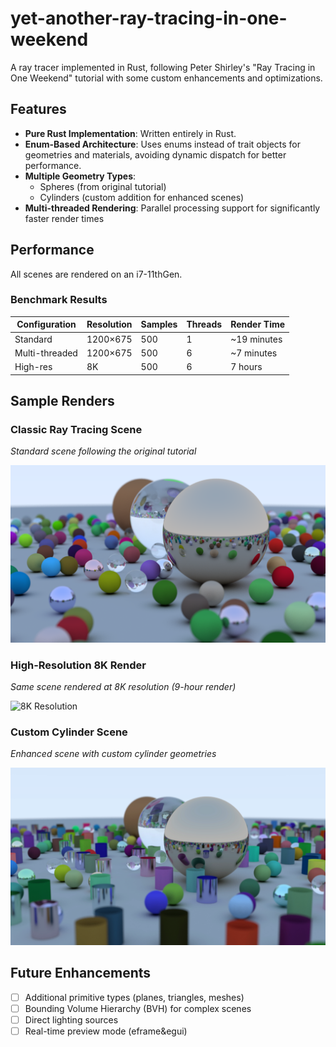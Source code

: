 # yet-another-ray-tracing-in-one-weekend
A ray tracer implemented in Rust, following Peter Shirley's "Ray Tracing in One Weekend" tutorial with some custom enhancements and optimizations.

## Features

- **Pure Rust Implementation**: Written entirely in Rust.
- **Enum-Based Architecture**: Uses enums instead of trait objects for geometries and materials, avoiding dynamic dispatch for better performance.
- **Multiple Geometry Types**: 
  - Spheres (from original tutorial)
  - Cylinders (custom addition for enhanced scenes)
- **Multi-threaded Rendering**: Parallel processing support for significantly faster render times

## Performance
All scenes are rendered on an i7-11thGen.
### Benchmark Results

| Configuration | Resolution | Samples | Threads | Render Time |
|---------------|------------|---------|---------|-------------|
| Standard      | 1200×675   | 500     | 1       | ~19 minutes |
| Multi-threaded| 1200×675   | 500     | 6       | ~7 minutes  |
| High-res      | 8K         | 500     | 6       | 7 hours     |

## Sample Renders

### Classic Ray Tracing Scene
*Standard scene following the original tutorial*

![Classic Scene](images/image_std.png)

### High-Resolution 8K Render
*Same scene rendered at 8K resolution (9-hour render)*

![8K Resolution](images/image_8k.png)

### Custom Cylinder Scene
*Enhanced scene with custom cylinder geometries*

![Cylinder Scene](images/image_with_cylinders.png)

## Future Enhancements

- [ ] Additional primitive types (planes, triangles, meshes)
- [ ] Bounding Volume Hierarchy (BVH) for complex scenes
- [ ] Direct lighting sources
- [ ] Real-time preview mode (eframe&egui)
